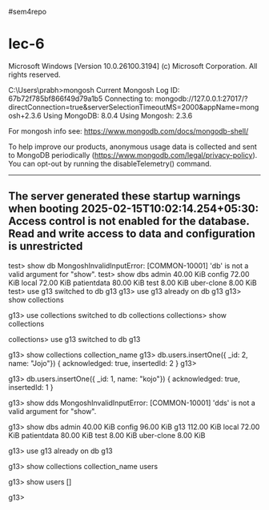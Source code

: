 #sem4repo
# lec-6

Microsoft Windows [Version 10.0.26100.3194]
(c) Microsoft Corporation. All rights reserved.

C:\Users\prabh>mongosh
Current Mongosh Log ID: 67b72f785bf866f49d79a1b5
Connecting to:          mongodb://127.0.0.1:27017/?directConnection=true&serverSelectionTimeoutMS=2000&appName=mongosh+2.3.6
Using MongoDB:          8.0.4
Using Mongosh:          2.3.6

For mongosh info see: https://www.mongodb.com/docs/mongodb-shell/




To help improve our products, anonymous usage data is collected and sent to MongoDB periodically (https://www.mongodb.com/legal/privacy-policy).
You can opt-out by running the disableTelemetry() command.




------
   The server generated these startup warnings when booting
   2025-02-15T10:02:14.254+05:30: Access control is not enabled for the database. Read and write access to data and configuration is unrestricted
------

test> show db
MongoshInvalidInputError: [COMMON-10001] 'db' is not a valid argument for "show".
test> show dbs
admin        40.00 KiB
config       72.00 KiB
local        72.00 KiB
patientdata  80.00 KiB
test          8.00 KiB
uber-clone    8.00 KiB
test> use g13
switched to db g13
g13> use g13
already on db g13
g13> show collections

g13> use collections
switched to db collections
collections> show collections

collections> use g13
switched to db g13

g13> show collections
collection_name
g13> db.users.insertOne({ _id: 2, name: "Jojo"})
{ acknowledged: true, insertedId: 2 }
g13>


g13> db.users.insertOne({ _id: 1, name: "kojo"})
{ acknowledged: true, insertedId: 1 }


g13> show dds
MongoshInvalidInputError: [COMMON-10001] 'dds' is not a valid argument for "show".


g13> show dbs
admin         40.00 KiB
config        96.00 KiB
g13          112.00 KiB
local         72.00 KiB
patientdata   80.00 KiB
test           8.00 KiB
uber-clone     8.00 KiB


g13> use g13
already on db g13

g13> show collections
collection_name
users


g13> show users
[]


g13>

